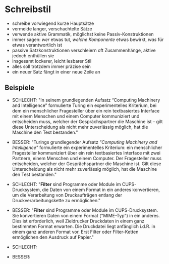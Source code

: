 # Schreibstil

- schreibe vorwiegend kurze Hauptsätze
- vermeide langer, verschachtelte Sätze
- verwende aktive Grammatik, möglichst keine Passiv-Konstruktionen
- immer sagen: *wer* etwas tut, *welche Komponente* etwas bewirkt, *was* für etwas verantwortlich ist
- passive Satzkonstruktionen verschleiern oft Zusammenhänge, aktive jedoch enthüllen sie
- insgesamt lockerer, leicht lesbarer Stil
- alles soll trotzdem immer präzise sein
- ein neuer Satz fängt in einer neue Zeile an


## Beispiele

- SCHLECHT: "In seinem grundlegenden Aufsatz “Computing Machinery and Intelligence” formulierte Turing ein experimentelles Kriterium, bei dem ein menschlicher Fragesteller über ein rein textbasiertes Interface mit einem Menschen und einem Computer kommuniziert und entscheiden muss, welcher der Gesprächspartner die Maschine ist – gilt diese Unterscheidung als nicht mehr zuverlässig möglich, hat die Maschine den Test bestanden."
- BESSER: "Turings grundlegender Aufsatz *"Computing Machinery and Intelligence"* formulierte ein experimentelles Kriterium:
    ein menschlicher Fragesteller kommuniziert über ein rein textbasiertes Interface mit zwei Partnern, einem Menschen und einem Computer.
    Der Fragesteller muss entscheiden, welcher der Gesprächspartner die Maschine ist.
    Gilt diese Unterscheidung als nicht mehr zuverlässig möglich, hat die Maschine den Test bestanden."

- SCHLECHT: "**Filter** sind Programme oder Module im CUPS-Drucksystem, die Daten von einem Format in ein anderes konvertieren, um die Verarbeitung von Druckaufträgen entlang der Druckverarbeitungskette zu ermöglichen."
- BESSER: "**Filter** sind Programme oder Module im CUPS-Drucksystem.
    Sie konvertieren Daten von einem Format ("MIME-Typ") in ein anderes.
    Dies ist erforderlich, weil Zieldrucker Druckdaten in einem ganz bestimmten Format erwarten.
    Die Druckdatei liegt anfänglich i.d.R. in einem ganz anderen Format vor.
    Erst Filter oder Filter-Ketten ermöglichen den Ausdruck auf Papier."
    
- SCHLECHT: 
- BESSER: 

